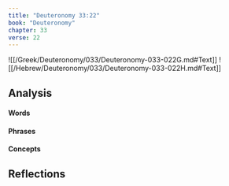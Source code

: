 ```yaml
---
title: "Deuteronomy 33:22"
book: "Deuteronomy"
chapter: 33
verse: 22
---
```

![[/Greek/Deuteronomy/033/Deuteronomy-033-022G.md#Text]]
![[/Hebrew/Deuteronomy/033/Deuteronomy-033-022H.md#Text]]

## Analysis

#### Words

#### Phrases

#### Concepts

## Reflections
